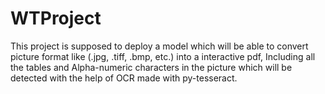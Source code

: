 # WTProject
This project is supposed to deploy a model which will be able to convert picture format like (.jpg, .tiff, .bmp, etc.) into a interactive pdf,
Including all the tables and Alpha-numeric characters in the picture which will be detected with the help of OCR made with py-tesseract.